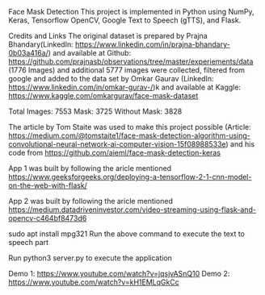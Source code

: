 Face Mask Detection
This project is implemented in Python using NumPy, Keras, Tensorflow OpenCV, Google Text to Speech (gTTS), and Flask.

Credits and Links
The original dataset is prepared by Prajna Bhandary(LinkedIn: https://www.linkedin.com/in/prajna-bhandary-0b03a416a/) and available at Github: https://github.com/prajnasb/observations/tree/master/experiements/data (1776 Images) and additional 5777 images were collected, filtered from google and added to the data set by Omkar Gaurav (LinkedIn: https://www.linkedin.com/in/omkar-gurav-/)k and available at Kaggle: https://www.kaggle.com/omkargurav/face-mask-dataset

Total Images: 7553
Mask: 3725
Without Mask: 3828

The article by Tom Staite was used to make this project possible (Article: https://medium.com/@tomstaite1/face-mask-detection-algorithm-using-convolutional-neural-network-ai-computer-vision-15f08988533e) and his code from https://github.com/aieml/face-mask-detection-keras

App 1 was built by following the aricle mentioned https://www.geeksforgeeks.org/deploying-a-tensorflow-2-1-cnn-model-on-the-web-with-flask/

App 2 was built by following the aricle mentioned https://medium.datadriveninvestor.com/video-streaming-using-flask-and-opencv-c464bf8473d6

sudo apt install mpg321
Run the above command to execute the text to speech part

Run python3 server.py
to execute the application

Demo 1: https://www.youtube.com/watch?v=jqsjvASnQ10
Demo 2: https://www.youtube.com/watch?v=kH1EMLqGkCc